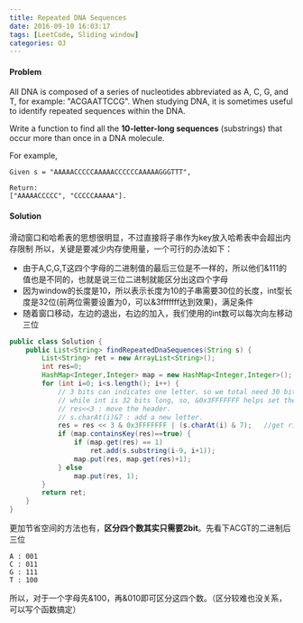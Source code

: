 ```yaml
---
title: Repeated DNA Sequences
date: 2016-09-10 16:03:17
tags: [LeetCode, Sliding window]
categories: OJ
---
```


#### Problem
All DNA is composed of a series of nucleotides abbreviated as A, C, G, and T, for example: "ACGAATTCCG". When studying DNA, it is sometimes useful to identify repeated sequences within the DNA.

Write a function to find all the <b>10-letter-long sequences</b> (substrings) that occur more than once in a DNA molecule.

For example,

	Given s = "AAAAACCCCCAAAAACCCCCCAAAAAGGGTTT",

	Return:
	["AAAAACCCCC", "CCCCCAAAAA"].

#### Solution
滑动窗口和哈希表的思想很明显，不过直接将子串作为key放入哈希表中会超出内存限制
所以，关键是要减少内存使用量，一个可行的办法如下：
- 由于A,C,G,T这四个字母的二进制值的最后三位是不一样的，所以他们&111的值也是不同的，也就是说三位二进制就能区分出这四个字母
- 因为window的长度是10，所以表示长度为10的子串需要30位的长度，int型长度是32位(前两位需要设置为0，可以&3fffffff达到效果)，满足条件
- 随着窗口移动，左边的退出，右边的加入，我们使用的int数可以每次向左移动三位

```java
public class Solution {
	public List<String> findRepeatedDnaSequences(String s) {
		List<String> ret = new ArrayList<String>();
		int res=0;
		HashMap<Integer,Integer> map = new HashMap<Integer,Integer>();
		for (int i=0; i<s.length(); i++) {
			// 3 bits can indicates one letter. so we total need 30 bits to represent a 10-letter string
			// while int is 32 bits long, so, &0x3FFFFFFF helps set the first 2 bits to 0.
			// res<<3 : move the header.
			// s.charAt(i)&7 : add a new letter.
			res = res << 3 & 0x3FFFFFFF | (s.charAt(i) & 7);   //get rid of the header and add the tailer.
			if (map.containsKey(res)==true) {
				if (map.get(res) == 1)
					ret.add(s.substring(i-9, i+1));
                map.put(res, map.get(res)+1);
        	} else
				map.put(res, 1);
		}
		return ret;
	}
}
```

更加节省空间的方法也有，<b>区分四个数其实只需要2bit</b>。先看下ACGT的二进制后三位

	A : 001
	C : 011
	G : 111
	T : 100
所以，对于一个字母先&100，再&010即可区分这四个数。（区分较难也没关系，可以写个函数搞定）